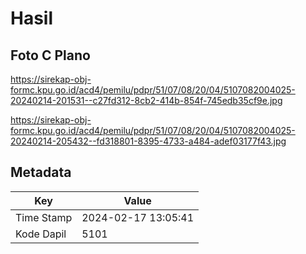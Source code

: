 # Hasil

## Foto C Plano

https://sirekap-obj-formc.kpu.go.id/acd4/pemilu/pdpr/51/07/08/20/04/5107082004025-20240214-201531--c27fd312-8cb2-414b-854f-745edb35cf9e.jpg

https://sirekap-obj-formc.kpu.go.id/acd4/pemilu/pdpr/51/07/08/20/04/5107082004025-20240214-205432--fd318801-8395-4733-a484-adef03177f43.jpg


## Metadata

| Key        | Value               |
| ---------- | ------------------- |
| Time Stamp | 2024-02-17 13:05:41 |
| Kode Dapil | 5101                |



